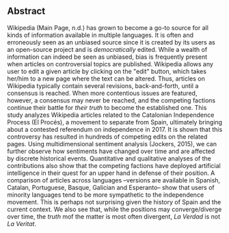 
## Abstract
Wikipedia (Main Page, n.d.) has grown to become a go-to source for all kinds of information available in multiple languages. It is often and erroneously seen as an unbiased source since it is created by its users as an open-source project and is _democratically_ edited. While a wealth of information can indeed be seen as unbiased, bias is frequently present when articles on controversial topics are published. Wikipedia allows any user to edit a given article by clicking on the "edit" button, which takes her/him to a new page where the text can be altered. Thus, articles on Wikipedia typically contain several revisions, back-and-forth, until a consensus is reached. When more contentious issues are featured, however, a consensus may never be reached, and the competing factions continue their battle for _their truth_ to become the established one.
This study analyzes Wikipedia articles related to the Catalonian Independence Process (El Procés), a movement to separate from Spain, ultimately bringing about a contested referendum on independence in 2017. It is shown that this controversy has resulted in hundreds of competing edits on the related pages. Using multidimensional sentiment analysis (Jockers, 2015), we can further observe how sentiments have changed over time and are affected by discrete historical events. Quantitative and qualitative analyses of the contributions also show that the competing factions have deployed artificial intelligence in their quest for an upper hand in defense of their position.
A comparison of articles across languages –versions are available in Spanish, Catalan, Portuguese, Basque, Galician and Esperanto– show that users of minority languages tend to be more sympathetic to the independence movement. This is perhaps not surprising given the history of Spain and the current context. We also see that, while the positions may converge/diverge over time, the _truth_ mof the matter is most often divergent, _La Verdad_ is not _La Veritat_.
